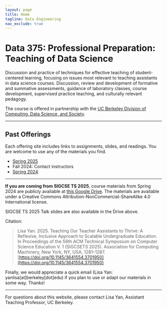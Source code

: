 ```yaml
---
layout: page
title: Home
tagline: Data Engineering
nav_exclude: true
---
```


Data 375: Professional Preparation: Teaching of Data Science
====

Discussion and practice of techniques for effective teaching of student-centered learning, focusing on issues most relevant to teaching assistants in data science courses. Discussion, review and development of formative and summative assessments, guidance of laboratory classes, course development, supervised practice teaching, and culturally relevant pedagogy.

The course is offered in partnership with the [UC Berkeley Division of Computing, Data Science, and Society](http://data.berkeley.edu).

-------------------

Past Offerings
----

Each offering site includes links to assignments, slides, and readings.
You are welcome to use any of the materials you find.

- [Spring 2025](/sp25)
- Fall 2024: Contact instructors
- [Spring 2024](/sp24)

-------------------

**If you are coming from SIGCSE TS 2025**, course materials from Spring 2024 are publicly available at [this Google Drive](https://drive.google.com/drive/folders/1L-SQLinlwwzIK86co5W3yh7Wsnevfras?usp=drive_link). The materials are available under a Creative Commons Attribution-NonCommercial-ShareAlike 4.0 International license.

SIGCSE TS 2025 Talk slides are also available in the Drive above.

Citation:
> Lisa Yan. 2025. Teaching Our Teacher Assistants to Thrive: A Reflexive, Inclusive Approach to Scalable Undergraduate Education. In Proceedings of the 56th ACM Technical Symposium on Computer Science Education V. 1 (SIGCSETS 2025). Association for Computing Machinery, New York, NY, USA, 1281–1287. [https://doi.org/10.1145/3641554.3701950](https://doi.org/10.1145/3641554.3701950)

Finally, we would appreciate a quick email (Lisa Yan: yanlisa[at]berkeley[dot]edu) if you plan to use or adapt our materials in some way. Thanks!

-------------------

For questions about this website, please contact Lisa Yan, Assistant Teaching Professor, UC Berkeley.
